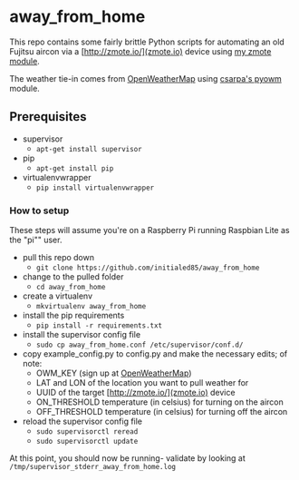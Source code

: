 # away_from_home

This repo contains some fairly brittle Python scripts for automating an old Fujitsu aircon via a 
[http://zmote.io/](zmote.io) device using [my zmote module](https://github.com/initialed85/zmote).

The weather tie-in comes from [OpenWeatherMap](http://www.openweathermap.com/) using 
[csarpa's pyowm](https://github.com/csparpa/pyowm) module.

## Prerequisites

* supervisor
    * ```apt-get install supervisor```
* pip 
    * ```apt-get install pip```
* virtualenvwrapper
    * ```pip install virtualenvwrapper```
    
### How to setup

These steps will assume you're on a Raspberry Pi running Raspbian Lite as the "pi"" user.

* pull this repo down
    * ```git clone https://github.com/initialed85/away_from_home```
* change to the pulled folder
    * ```cd away_from_home```
* create a virtualenv
    * ```mkvirtualenv away_from_home```
* install the pip requirements
    * ```pip install -r requirements.txt```
* install the supervisor config file
    * ```sudo cp away_from_home.conf /etc/supervisor/conf.d/```
* copy example_config.py to config.py and make the necessary edits; of note:
    * OWM_KEY (sign up at [OpenWeatherMap](http://www.openweathermap.com/))
    * LAT and LON of the location you want to pull weather for
    * UUID of the target [http://zmote.io/](zmote.io) device
    * ON_THRESHOLD temperature (in celsius) for turning on the aircon
    * OFF_THRESHOLD temperature (in celsius) for turning off the aircon
* reload the supervisor config file
    * ```sudo supervisorctl reread```
    * ```sudo supervisorctl update```
    
At this point, you should now be running- validate by looking at ```/tmp/supervisor_stderr_away_from_home.log```

